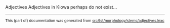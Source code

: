 Adjectives
Adjectives in Kiowa perhaps do not exist...

* * *

<small>This (part of) documentation was generated from [src/fst/morphology/stems/adjectives.lexc](https://github.com/giellalt/lang-kio/blob/main/src/fst/morphology/stems/adjectives.lexc)</small>
